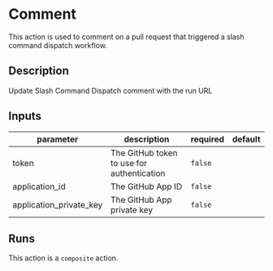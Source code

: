 # Comment

This action is used to comment on a pull request that triggered a slash command dispatch workflow.

<!-- action-docs-description -->
## Description

Update Slash Command Dispatch comment with the run URL
<!-- action-docs-description -->

<!-- action-docs-inputs -->
## Inputs

| parameter | description | required | default |
| --- | --- | --- | --- |
| token | The GitHub token to use for authentication | `false` |  |
| application_id | The GitHub App ID | `false` |  |
| application_private_key | The GitHub App private key | `false` |  |
<!-- action-docs-inputs -->

<!-- action-docs-outputs -->

<!-- action-docs-outputs -->

<!-- action-docs-runs -->
## Runs

This action is a `composite` action.
<!-- action-docs-runs -->
